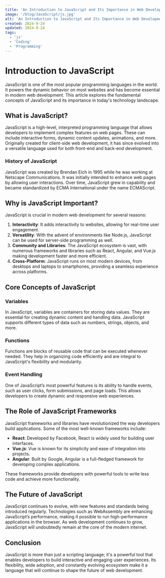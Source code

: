 ```yaml
---
title: 'An Introduction to JavaScript and Its Importance in Web Development'
image: '/blog/JavaScript/js.jpg'
alt: 'An Introduction to JavaScript and Its Importance in Web Development'
created: 2024-9-24
updated: 2024-9-24
tags:
  - 'js'
  - 'Coding'
  - 'Programming'
---
```

# Introduction to JavaScript

JavaScript is one of the most popular programming languages in the world. It powers the dynamic behavior on most websites and has become essential in modern web development. This article explores the fundamental concepts of JavaScript and its importance in today's technology landscape.

## What is JavaScript?

JavaScript is a high-level, interpreted programming language that allows developers to implement complex features on web pages. These can include interactive forms, dynamic content updates, animations, and more. Originally created for client-side web development, it has since evolved into a versatile language used for both front-end and back-end development.

### History of JavaScript

JavaScript was created by Brendan Eich in 1995 while he was working at Netscape Communications. It was initially intended to enhance web pages by allowing user interactions. Over time, JavaScript grew in capability and became standardized by ECMA International under the name ECMAScript.

## Why is JavaScript Important?

JavaScript is crucial in modern web development for several reasons:

1. **Interactivity**: It adds interactivity to websites, allowing for real-time user engagement.
2. **Versatility**: With the advent of environments like Node.js, JavaScript can be used for server-side programming as well.
3. **Community and Libraries**: The JavaScript ecosystem is vast, with numerous frameworks and libraries such as React, Angular, and Vue.js making development faster and more efficient.
4. **Cross-Platform**: JavaScript runs on most modern devices, from desktops and laptops to smartphones, providing a seamless experience across platforms.

## Core Concepts of JavaScript

### Variables

In JavaScript, variables are containers for storing data values. They are essential for creating dynamic content and handling data. JavaScript supports different types of data such as numbers, strings, objects, and more.

### Functions

Functions are blocks of reusable code that can be executed whenever needed. They help in organizing code efficiently and are integral to JavaScript's flexibility and modularity.

### Event Handling

One of JavaScript’s most powerful features is its ability to handle events, such as user clicks, form submissions, and page loads. This allows developers to create dynamic and responsive web experiences.

## The Role of JavaScript Frameworks

JavaScript frameworks and libraries have revolutionized the way developers build applications. Some of the most well-known frameworks include:

- **React**: Developed by Facebook, React is widely used for building user interfaces.
- **Vue.js**: Vue is known for its simplicity and ease of integration into projects.
- **Angular**: Built by Google, Angular is a full-fledged framework for developing complex applications.

These frameworks provide developers with powerful tools to write less code and achieve more functionality.

## The Future of JavaScript

JavaScript continues to evolve, with new features and standards being introduced regularly. Technologies such as WebAssembly are enhancing JavaScript’s performance, making it possible to run high-performance applications in the browser. As web development continues to grow, JavaScript will undoubtedly remain at the core of the modern internet.

## Conclusion

JavaScript is more than just a scripting language; it's a powerful tool that enables developers to build interactive and engaging user experiences. Its flexibility, wide adoption, and constantly evolving ecosystem make it a language that will continue to shape the future of web development.
